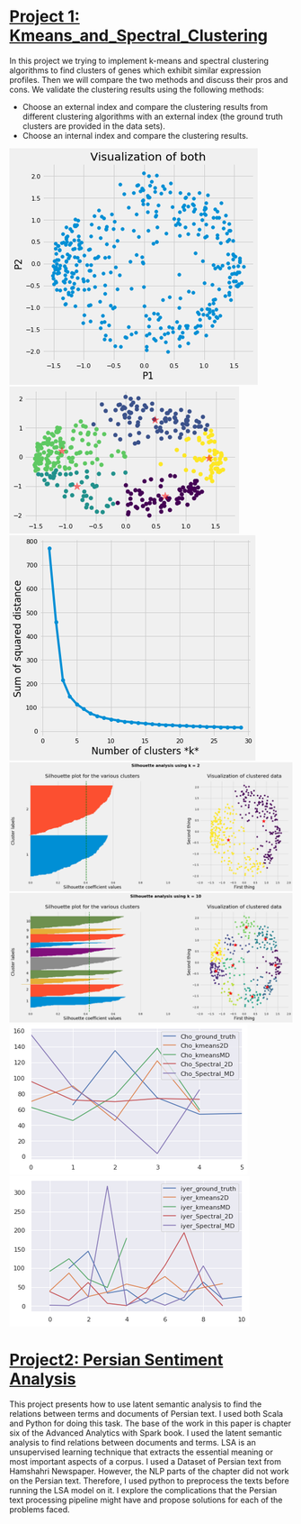 

# [Project 1: Kmeans_and_Spectral_Clustering](https://github.com/bashirsadat/Kmeans_and_Spectral_Clustering)
  In this project we trying to implement k-means and spectral clustering algorithms to find clusters of genes which exhibit similar expression profiles. Then we will compare the
  two methods and discuss their pros and cons.
  We validate the clustering results using the following methods:
* Choose an external index and compare the clustering results from different clustering algorithms with an external index (the ground truth clusters are provided in the data sets).
* Choose an internal index and compare the clustering results.

![](/images/spectral_lustering01.png)
![](/images/spectral_lustering02.png)
![](/images/spectral_lustering03.png)
![](/images/spectral_lustering04.png)
![](/images/spectral_lustering05.png)
![](/images/spectral_lustering06.png)
![](/images/spectral_lustering07.png)


# [Project2: Persian Sentiment Analysis](https://github.com/bashirsadat/PersianSentmentAnalysis)
  This project presents how to use latent semantic analysis to find the relations between terms and documents of Persian text. I used both Scala and Python for doing this task.
  The base of the work in this paper is chapter six of the Advanced Analytics with Spark book. I used the latent semantic analysis to find relations between documents and terms.
  LSA is an unsupervised learning technique that extracts the essential meaning or most important aspects of a corpus. I used a Dataset of Persian text from Hamshahri Newspaper.
  However, the NLP parts of the chapter did not work on the Persian text. Therefore, I used python to preprocess the texts before running the LSA model on it. I explore the
  complications that the Persian text processing pipeline might have and propose solutions for each of the problems faced.

